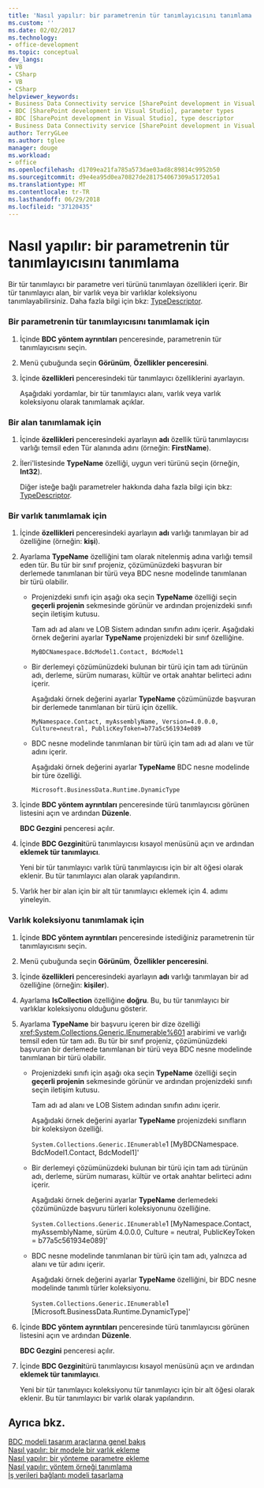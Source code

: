 ```yaml
---
title: 'Nasıl yapılır: bir parametrenin tür tanımlayıcısını tanımlama | Microsoft Docs'
ms.custom: ''
ms.date: 02/02/2017
ms.technology:
- office-development
ms.topic: conceptual
dev_langs:
- VB
- CSharp
- VB
- CSharp
helpviewer_keywords:
- Business Data Connectivity service [SharePoint development in Visual Studio], type descriptor
- BDC [SharePoint development in Visual Studio], parameter types
- BDC [SharePoint development in Visual Studio], type descriptor
- Business Data Connectivity service [SharePoint development in Visual Studio], parameter types
author: TerryGLee
ms.author: tglee
manager: douge
ms.workload:
- office
ms.openlocfilehash: d1709ea21fa785a573dae03ad8c89814c9952b50
ms.sourcegitcommit: d9e4ea95d0ea70827de281754067309a517205a1
ms.translationtype: MT
ms.contentlocale: tr-TR
ms.lasthandoff: 06/29/2018
ms.locfileid: "37120435"
---
```

# <a name="how-to-define-the-type-descriptor-of-a-parameter"></a>Nasıl yapılır: bir parametrenin tür tanımlayıcısını tanımlama
  Bir tür tanımlayıcı bir parametre veri türünü tanımlayan özellikleri içerir. Bir tür tanımlayıcı alan, bir varlık veya bir varlıklar koleksiyonu tanımlayabilirsiniz. Daha fazla bilgi için bkz: [TypeDescriptor](http://msdn.microsoft.com/library/ms543392%28v=office.12%29.aspx).  
  
### <a name="to-define-the-type-descriptor-of-a-parameter"></a>Bir parametrenin tür tanımlayıcısını tanımlamak için  
  
1.  İçinde **BDC yöntem ayrıntıları** penceresinde, parametrenin tür tanımlayıcısını seçin.  
  
2.  Menü çubuğunda seçin **Görünüm**, **Özellikler penceresini**.  
  
3.  İçinde **özellikleri** penceresindeki tür tanımlayıcı özelliklerini ayarlayın.  
  
     Aşağıdaki yordamlar, bir tür tanımlayıcı alanı, varlık veya varlık koleksiyonu olarak tanımlamak açıklar.  
  
### <a name="to-define-a-field"></a>Bir alan tanımlamak için  
  
1.  İçinde **özellikleri** penceresindeki ayarlayın **adı** özellik türü tanımlayıcısı varlığı temsil eden Tür alanında adını (örneğin: **FirstName**).  
  
2.  İleri'listesinde **TypeName** özelliği, uygun veri türünü seçin (örneğin, **Int32**).  
  
     Diğer isteğe bağlı parametreler hakkında daha fazla bilgi için bkz: [TypeDescriptor](http://msdn.microsoft.com/library/ms543392%28v=office.12%29.aspx).  
  
### <a name="to-define-an-entity"></a>Bir varlık tanımlamak için  
  
1.  İçinde **özellikleri** penceresindeki ayarlayın **adı** varlığı tanımlayan bir ad özelliğine (örneğin: **kişi**).  
  
2.  Ayarlama **TypeName** özelliğini tam olarak nitelenmiş adına varlığı temsil eden tür. Bu tür bir sınıf projeniz, çözümünüzdeki başvuran bir derlemede tanımlanan bir türü veya BDC nesne modelinde tanımlanan bir türü olabilir.  
  
    -   Projenizdeki sınıfı için aşağı oka seçin **TypeName** özelliği seçin **geçerli projenin** sekmesinde görünür ve ardından projenizdeki sınıfı seçin iletişim kutusu.  
  
         Tam adı ad alanı ve LOB Sistem adından sınıfın adını içerir. Aşağıdaki örnek değerini ayarlar **TypeName** projenizdeki bir sınıf özelliğine.  
  
         `MyBDCNamespace.BdcModel1.Contact, BdcModel1`  
  
    -   Bir derlemeyi çözümünüzdeki bulunan bir türü için tam adı türünün adı, derleme, sürüm numarası, kültür ve ortak anahtar belirteci adını içerir.  
  
         Aşağıdaki örnek değerini ayarlar **TypeName** çözümünüzde başvuran bir derlemede tanımlanan bir türü için özellik.  
  
         `MyNamespace.Contact, myAssemblyName, Version=4.0.0.0, Culture=neutral, PublicKeyToken=b77a5c561934e089`  
  
    -   BDC nesne modelinde tanımlanan bir türü için tam adı ad alanı ve tür adını içerir.  
  
         Aşağıdaki örnek değerini ayarlar **TypeName** BDC nesne modelinde bir türe özelliği.  
  
         `Microsoft.BusinessData.Runtime.DynamicType`  
  
3.  İçinde **BDC yöntem ayrıntıları** penceresinde türü tanımlayıcısı görünen listesini açın ve ardından **Düzenle**.  
  
     **BDC Gezgini** penceresi açılır.  
  
4.  İçinde **BDC Gezgini**türü tanımlayıcısı kısayol menüsünü açın ve ardından **eklemek tür tanımlayıcı**.  
  
     Yeni bir tür tanımlayıcı varlık türü tanımlayıcısı için bir alt öğesi olarak eklenir. Bu tür tanımlayıcı alan olarak yapılandırın.  
  
5.  Varlık her bir alan için bir alt tür tanımlayıcı eklemek için 4. adımı yineleyin.  
  
### <a name="to-define-a-collection-of-entities"></a>Varlık koleksiyonu tanımlamak için  
  
1.  İçinde **BDC yöntem ayrıntıları** penceresinde istediğiniz parametrenin tür tanımlayıcısını seçin.  
  
2.  Menü çubuğunda seçin **Görünüm**, **Özellikler penceresini**.  
  
3.  İçinde **özellikleri** penceresindeki ayarlayın **adı** varlığı tanımlayan bir ad özelliğine (örneğin: **kişiler**).  
  
4.  Ayarlama **IsCollection** özelliğine **doğru**. Bu, bu tür tanımlayıcı bir varlıklar koleksiyonu olduğunu gösterir.  
  
5.  Ayarlama **TypeName** bir başvuru içeren bir dize özelliği <xref:System.Collections.Generic.IEnumerable%601> arabirimi ve varlığı temsil eden tür tam adı. Bu tür bir sınıf projeniz, çözümünüzdeki başvuran bir derlemede tanımlanan bir türü veya BDC nesne modelinde tanımlanan bir türü olabilir.  
  
    -   Projenizdeki sınıfı için aşağı oka seçin **TypeName** özelliği seçin **geçerli projenin** sekmesinde görünür ve ardından projenizdeki sınıfı seçin iletişim kutusu.  
  
         Tam adı ad alanı ve LOB Sistem adından sınıfın adını içerir.  
  
         Aşağıdaki örnek değerini ayarlar **TypeName** projenizdeki sınıfların bir koleksiyon özelliği.  
  
         `System.Collections.Generic.IEnumerable`1 [MyBDCNamespace.` ` BdcModel1.Contact, BdcModel1]'  
  
    -   Bir derlemeyi çözümünüzdeki bulunan bir türü için tam adı türünün adı, derleme, sürüm numarası, kültür ve ortak anahtar belirteci adını içerir.  
  
         Aşağıdaki örnek değerini ayarlar **TypeName** derlemedeki çözümünüzde başvuru türleri koleksiyonunu özelliğine.  
  
         `System.Collections.Generic.IEnumerable`1 [MyNamespace.Contact, myAssemblyName, sürüm 4.0.0.0, Culture = neutral, PublicKeyToken = b77a5c561934e089]'  
  
    -   BDC nesne modelinde tanımlanan bir türü için tam adı, yalnızca ad alanı ve tür adını içerir.  
  
         Aşağıdaki örnek değerini ayarlar **TypeName** özelliğini, bir BDC nesne modelinde tanımlı türler koleksiyonu.  
  
         `System.Collections.Generic.IEnumerable`1 [Microsoft.BusinessData.Runtime.DynamicType]'  
  
6.  İçinde **BDC yöntem ayrıntıları** penceresinde türü tanımlayıcısı görünen listesini açın ve ardından **Düzenle**.  
  
     **BDC Gezgini** penceresi açılır.  
  
7.  İçinde **BDC Gezgini**türü tanımlayıcısı kısayol menüsünü açın ve ardından **eklemek tür tanımlayıcı**.  
  
     Yeni bir tür tanımlayıcı koleksiyonu tür tanımlayıcı için bir alt öğesi olarak eklenir. Bu tür tanımlayıcı bir varlık olarak yapılandırın.  
  
## <a name="see-also"></a>Ayrıca bkz.
 [BDC modeli tasarım araçlarına genel bakış](../sharepoint/bdc-model-design-tools-overview.md)   
 [Nasıl yapılır: bir modele bir varlık ekleme](../sharepoint/how-to-add-an-entity-to-a-model.md)   
 [Nasıl yapılır: bir yönteme parametre ekleme](../sharepoint/how-to-add-a-parameter-to-a-method.md)   
 [Nasıl yapılır: yöntem örneği tanımlama](../sharepoint/how-to-define-a-method-instance.md)   
 [İş verileri bağlantı modeli tasarlama](../sharepoint/designing-a-business-data-connectivity-model.md)  
  

